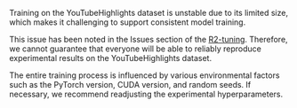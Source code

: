 Training on the YouTubeHighlights dataset is unstable due to its limited size, which makes it challenging to support consistent model training. 

This issue has been noted in the Issues section of the [R2-tuning](https://github.com/yeliudev/R2-Tuning). Therefore, we cannot guarantee that everyone will be able to reliably reproduce experimental results on the YouTubeHighlights dataset. 

The entire training process is influenced by various environmental factors such as the PyTorch version, CUDA version, and random seeds. If necessary, we recommend readjusting the experimental hyperparameters.